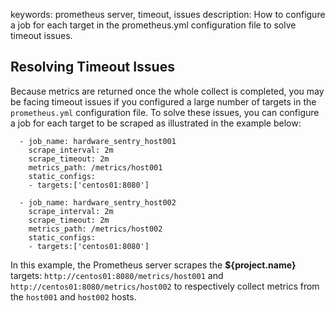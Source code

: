 keywords: prometheus server, timeout, issues 
description: How to configure a job for each target in the prometheus.yml configuration file to solve timeout issues.

## Resolving Timeout Issues

Because metrics are returned once the whole collect is completed, you may be facing timeout issues if you configured a large number of targets in the `prometheus.yml` configuration file. To solve these issues, you can configure a job for each target to be scraped as illustrated in the example below:

```
  - job_name: hardware_sentry_host001
    scrape_interval: 2m
    scrape_timeout: 2m
    metrics_path: /metrics/host001
    static_configs:
    - targets:['centos01:8080']

  - job_name: hardware_sentry_host002
    scrape_interval: 2m
    scrape_timeout: 2m
    metrics_path: /metrics/host002
    static_configs:
    - targets:['centos01:8080']
```

In this example, the Prometheus server scrapes the **${project.name}** targets: `http://centos01:8080/metrics/host001` and `http://centos01:8080/metrics/host002` to respectively collect metrics from the `host001` and `host002` hosts.